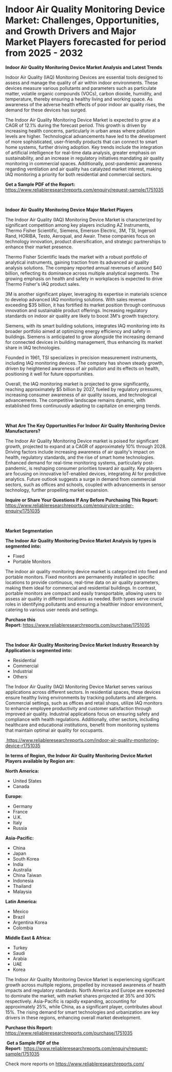 <p><h1>Indoor Air Quality Monitoring Device Market: Challenges, Opportunities, and Growth Drivers and Major Market Players forecasted for period from 2025 - 2032</h1></p><p><strong>Indoor Air Quality Monitoring Device Market Analysis and Latest Trends</strong></p>
<p><p>Indoor Air Quality (IAQ) Monitoring Devices are essential tools designed to assess and manage the quality of air within indoor environments. These devices measure various pollutants and parameters such as particulate matter, volatile organic compounds (VOCs), carbon dioxide, humidity, and temperature, thereby ensuring a healthy living and working space. As awareness of the adverse health effects of poor indoor air quality rises, the demand for these devices has surged.</p><p>The Indoor Air Quality Monitoring Device Market is expected to grow at a CAGR of 12.1% during the forecast period. This growth is driven by increasing health concerns, particularly in urban areas where pollution levels are higher. Technological advancements have led to the development of more sophisticated, user-friendly products that can connect to smart home systems, further driving adoption. Key trends include the integration of artificial intelligence for real-time data analysis, greater emphasis on sustainability, and an increase in regulatory initiatives mandating air quality monitoring in commercial spaces. Additionally, post-pandemic awareness regarding ventilation and air quality has catalyzed market interest, making IAQ monitoring a priority for both residential and commercial sectors.</p></p>
<p><strong>Get a Sample PDF of the Report:&nbsp;</strong> <a href="https://www.reliableresearchreports.com/enquiry/request-sample/1751035?utm_campaign=2960&utm_medium=2&utm_source=Github&utm_content=ia&utm_term=10042025&utm_id=indoor-air-quality-monitoring-device">https://www.reliableresearchreports.com/enquiry/request-sample/1751035</a></p>
<p>&nbsp;</p>
<p><strong>Indoor Air Quality Monitoring Device Major Market Players</strong></p>
<p><p>The Indoor Air Quality (IAQ) Monitoring Device Market is characterized by significant competition among key players including AZ Instruments, Thermo Fisher Scientific, Siemens, Emerson Electric, 3M, TSI, Ingersoll Rand, HORIBA, Testo, Aeroqual, and Awair. These companies focus on technology innovation, product diversification, and strategic partnerships to enhance their market presence.</p><p>Thermo Fisher Scientific leads the market with a robust portfolio of analytical instruments, gaining traction from its advanced air quality analysis solutions. The company reported annual revenues of around $40 billion, reflecting its dominance across multiple analytical segments. The growing emphasis on health and safety in workplaces is expected to drive Thermo Fisher's IAQ product sales.</p><p>3M is another significant player, leveraging its expertise in materials science to develop advanced IAQ monitoring solutions. With sales revenue exceeding $35 billion, it has fortified its market position through continuous innovation and sustainable product offerings. Increasing regulatory standards on indoor air quality are likely to boost 3M's growth trajectory.</p><p>Siemens, with its smart building solutions, integrates IAQ monitoring into its broader portfolio aimed at optimizing energy efficiency and safety in buildings. Siemens is anticipated to grow alongside the increasing demand for connected devices in building management, thus enhancing its market share in IAQ technologies.</p><p>Founded in 1961, TSI specializes in precision measurement instruments, including IAQ monitoring devices. The company has shown steady growth, driven by heightened awareness of air pollution and its effects on health, positioning it well for future opportunities.</p><p>Overall, the IAQ monitoring market is projected to grow significantly, reaching approximately $5 billion by 2027, fueled by regulatory pressures, increasing consumer awareness of air quality issues, and technological advancements. The competitive landscape remains dynamic, with established firms continuously adapting to capitalize on emerging trends.</p></p>
<p>&nbsp;</p>
<p><strong>What Are The Key Opportunities For Indoor Air Quality Monitoring Device Manufacturers?</strong></p>
<p><p>The Indoor Air Quality Monitoring Device market is poised for significant growth, projected to expand at a CAGR of approximately 10% through 2028. Driving factors include increasing awareness of air quality's impact on health, regulatory standards, and the rise of smart home technologies. Enhanced demand for real-time monitoring systems, particularly post-pandemic, is reshaping consumer priorities toward air quality. Key players are focusing on innovative IoT-enabled devices, integrating AI for predictive analytics. Future outlook suggests a surge in demand from commercial sectors, such as offices and schools, coupled with advancements in sensor technology, further propelling market expansion.</p></p>
<p><strong>Inquire or Share Your Questions If Any Before Purchasing This Report:</strong> <a href="https://www.reliableresearchreports.com/enquiry/pre-order-enquiry/1751035?utm_campaign=2960&utm_medium=2&utm_source=Github&utm_content=ia&utm_term=10042025&utm_id=indoor-air-quality-monitoring-device">https://www.reliableresearchreports.com/enquiry/pre-order-enquiry/1751035</a></p>
<p>&nbsp;</p>
<p><strong>Market Segmentation</strong></p>
<p><strong>The Indoor Air Quality Monitoring Device Market Analysis by types is segmented into:</strong></p>
<p><ul><li>Fixed</li><li>Portable Monitors</li></ul></p>
<p><p>The indoor air quality monitoring device market is categorized into fixed and portable monitors. Fixed monitors are permanently installed in specific locations to provide continuous, real-time data on air quality parameters, making them ideal for commercial and residential buildings. In contrast, portable monitors are compact and easily transportable, allowing users to assess air quality in different locations as needed. Both types serve crucial roles in identifying pollutants and ensuring a healthier indoor environment, catering to various user needs and settings.</p></p>
<p><strong>Purchase this Report:&nbsp;</strong><a href="https://www.reliableresearchreports.com/purchase/1751035?utm_campaign=2960&utm_medium=2&utm_source=Github&utm_content=ia&utm_term=10042025&utm_id=indoor-air-quality-monitoring-device">https://www.reliableresearchreports.com/purchase/1751035</a></p>
<p>&nbsp;</p>
<p><strong>The Indoor Air Quality Monitoring Device Market Industry Research by Application is segmented into:</strong></p>
<p><ul><li>Residential</li><li>Commercial</li><li>Industrial</li><li>Others</li></ul></p>
<p><p>The Indoor Air Quality (IAQ) Monitoring Device Market serves various applications across different sectors. In residential spaces, these devices ensure healthy living environments by tracking pollutants and allergens. Commercial settings, such as offices and retail shops, utilize IAQ monitors to enhance employee productivity and customer satisfaction through improved air quality. Industrial applications focus on ensuring safety and compliance with health regulations. Additionally, other sectors, including healthcare and educational institutions, benefit from monitoring systems that maintain optimal air quality for occupants.</p></p>
<p><a href="https://www.reliableresearchreports.com/indoor-air-quality-monitoring-device-r1751035?utm_campaign=2960&utm_medium=2&utm_source=Github&utm_content=ia&utm_term=10042025&utm_id=indoor-air-quality-monitoring-device">&nbsp;https://www.reliableresearchreports.com/indoor-air-quality-monitoring-device-r1751035</a></p>
<p><strong>In terms of Region, the Indoor Air Quality Monitoring Device Market Players available by Region are:</strong></p>
<p>
    <p> <strong> North America: </strong>
        <ul>
            <li>United States</li>
            <li>Canada</li>
        </ul>
        </p> 
    <p> <strong> Europe: </strong>
        <ul>
            <li>Germany</li>
            <li>France</li>
            <li>U.K.</li>
            <li>Italy</li>
            <li>Russia</li>
        </ul>
        </p> 
    <p> <strong> Asia-Pacific: </strong>
        <ul>
            <li>China</li>
            <li>Japan</li>
            <li>South Korea</li>
            <li>India</li>
            <li>Australia</li>
            <li>China Taiwan</li>
            <li>Indonesia</li>
            <li>Thailand</li>
            <li>Malaysia</li>
        </ul>
        </p> 
    <p> <strong> Latin America: </strong>
        <ul>
            <li>Mexico</li>
            <li>Brazil</li>
            <li>Argentina Korea</li>
            <li>Colombia</li>
        </ul>
        </p> 
    <p> <strong> Middle East & Africa: </strong>
        <ul>
            <li>Turkey</li>
            <li>Saudi</li>
            <li>Arabia</li>
            <li>UAE</li>
            <li>Korea</li>
        </ul>
    </p>
    </p>
<p><p>The Indoor Air Quality Monitoring Device Market is experiencing significant growth across multiple regions, propelled by increased awareness of health impacts and regulatory standards. North America and Europe are expected to dominate the market, with market shares projected at 35% and 30% respectively. Asia-Pacific is rapidly expanding, accounting for approximately 25%, while China, as a significant player, contributes about 15%. The rising demand for smart technologies and urbanization are key drivers in these regions, enhancing overall market development.</p></p>
<p><strong>Purchase this Report: </strong><a href="https://www.reliableresearchreports.com/purchase/1751035?utm_campaign=2960&utm_medium=2&utm_source=Github&utm_content=ia&utm_term=10042025&utm_id=indoor-air-quality-monitoring-device">https://www.reliableresearchreports.com/purchase/1751035</a></p>
<p>&nbsp;<strong>Get a Sample PDF of the Report:&nbsp;&nbsp;</strong><a href="https://www.reliableresearchreports.com/enquiry/request-sample/1751035?utm_campaign=2960&utm_medium=2&utm_source=Github&utm_content=ia&utm_term=10042025&utm_id=indoor-air-quality-monitoring-device">https://www.reliableresearchreports.com/enquiry/request-sample/1751035</a></p>
<p><strong></strong></p>
<p>Check more reports on <a href="https://www.reliableresearchreports.com/?utm_campaign=2960&utm_medium=2&utm_source=Github&utm_content=ia&utm_term=10042025&utm_id=indoor-air-quality-monitoring-device">https://www.reliableresearchreports.com/</a></p>
